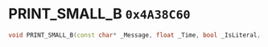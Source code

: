 # PRINT_SMALL_B `0x4A38C60`

```cpp
void PRINT_SMALL_B(const char* _Message, float _Time, bool _IsLiteral, int _Unk0, int _Unk1, int _Unk2, int _Unk3);
```